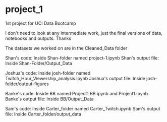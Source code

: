 # project_1
1st project for UCI Data Bootcamp


I don't need to look at any intermediate work, just the final versions of data, notebooks and outputs. Thanks

The datasets we worked on are in the Cleaned_Data folder


Shan's code: Inside Shan-folder named project-1.ipynb
Shan's output file: Inside Shan-Folder/Output_Data

Joshua's code: Inside josh-folder named Twitch_Hour_Viewership_analysis.ipynb
Joshua's output file: Inside josh-folder/output-figures

Banke's code: Inside BB named Project1 BB.ipynb and Project1.ipynb
Banke's output file: Inside BB/Output_Data

Sam's code: Inside Carter_folder named Carter_Twitch.ipynb
Sam's output file: Inside Carter_folder/output_data
